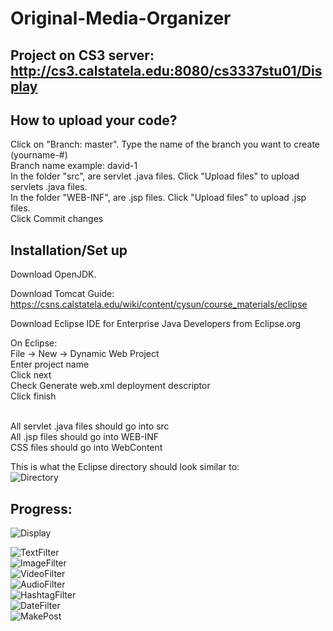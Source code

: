 # Original-Media-Organizer

## Project on CS3 server: http://cs3.calstatela.edu:8080/cs3337stu01/Display

## How to upload your code?
Click on "Branch: master". Type the name of the branch you want to create (yourname-#) <br>
Branch name example: david-1 <br>
In the folder "src", are servlet .java files. Click "Upload files" to upload servlets .java files. <br>
In the folder "WEB-INF", are .jsp files. Click "Upload files" to upload .jsp files. <br>
Click Commit changes <br>

## Installation/Set up
Download OpenJDK. <br>

Download Tomcat Guide: https://csns.calstatela.edu/wiki/content/cysun/course_materials/eclipse <br>

Download Eclipse IDE for Enterprise Java Developers from Eclipse.org <br>

On Eclipse: <br>
File -> New -> Dynamic Web Project <br>
Enter project name <br>
Click next <br>
Check Generate web.xml deployment descriptor <br>
Click finish <br> <br>

All servlet .java files should go into src <br>
All .jsp files should go into WEB-INF <br>
CSS files should go into WebContent <br>

This is what the Eclipse directory should look similar to: <br>
![Directory](https://github.com/dtang9/Original-Media-Organizer/blob/master/Progress/directory.JPG) <br>

## Progress: <br>
![Display](https://github.com/dtang9/Original-Media-Organizer/blob/master/Progress/display%20page.png) <br>

![TextFilter](https://github.com/dtang9/Original-Media-Organizer/blob/master/Progress/text%20filter.png) <br>
![ImageFilter](https://github.com/dtang9/Original-Media-Organizer/blob/master/Progress/image%20filter.png) <br>
![VideoFilter](https://github.com/dtang9/Original-Media-Organizer/blob/master/Progress/video%20filter.png) <br>
![AudioFilter](https://github.com/dtang9/Original-Media-Organizer/blob/master/Progress/audio%20filter.png) <br>
![HashtagFilter](https://github.com/dtang9/Original-Media-Organizer/blob/master/Progress/hashtag%20filter.png) <br>
![DateFilter](https://github.com/dtang9/Original-Media-Organizer/blob/master/Progress/date%20filter.png) <br>
![MakePost](https://github.com/dtang9/Original-Media-Organizer/blob/master/Progress/Post.png)<br>
